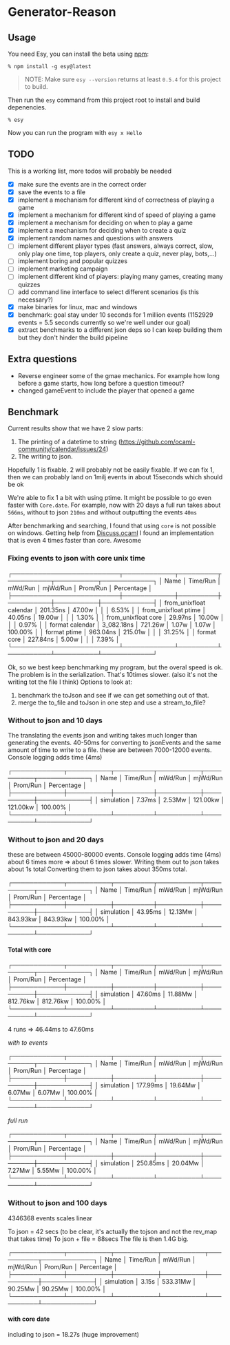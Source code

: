 # Generator-Reason

## Usage

You need Esy, you can install the beta using [npm](https://npmjs.com):

    % npm install -g esy@latest

> NOTE: Make sure `esy --version` returns at least `0.5.4` for this project to build.

Then run the `esy` command from this project root to install and build depenencies.

    % esy

Now you can run the program with `esy x Hello`

## TODO

This is a working list, more todos will probably be needed

* [x] make sure the events are in the correct order
* [x] save the events to a file
* [x] implement a mechanism for different kind of correctness of playing a game
* [x] implement a mechanism for different kind of speed of playing a game
* [x] implement a mechanism for deciding on when to play a game
* [x] implement a mechanism for deciding when to create a quiz
* [x] implement random names and questions with answers
* [ ] implement different player types (fast answers, always correct, slow, only play one time, top players, only create a quiz, never play, bots,...)
* [ ] implement boring and popular quizzes
* [ ] implement marketing campaign
* [ ] implement different kind of players: playing many games, creating many quizzes
* [ ] add command line interface to select different scenarios (is this necessary?)
* [x] make binaries for linux, mac and windows
* [x] benchmark: goal stay under 10 seconds for 1 million events (1152929 events = 5.5 seconds currently so we're well under our goal)
* [x] extract benchmarks to a different json deps so I can keep building them but they don't hinder the build pipeline

## Extra questions

* Reverse engineer some of the gmae mechanics. For example how long before a game starts, how long before a question timeout?
* changed gameEvent to include the player that opened a game

## Benchmark

Current results show that we have 2 slow parts:
1. The printing of a datetime to string (https://github.com/ocaml-community/calendar/issues/24)
2. The writing to json.

Hopefully 1 is fixable. 2 will probably not be easily fixable.
If we can fix 1, then we can probably land on 1milj events in about 15seconds which should be ok

We're able to fix 1 a bit with using ptime. It might be possible to go even faster with `Core.date`.
For example, now with 20 days a full run takes about `566ms`, without to json `210ms` and without outputting the events `40ms`

After benchmarking and searching, I found that using `core` is not possible on windows. Getting help from [Discuss.ocaml](https://discuss.ocaml.org/t/performance-of-printf-sprintf/3936/5) I found an implementation that is even 4 times faster than core. Awesome

### Fixing events to json with core unix time

┌─────────────────────────┬────────────┬─────────┬──────────┬──────────┬────────────┐
│ Name                    │   Time/Run │ mWd/Run │ mjWd/Run │ Prom/Run │ Percentage │
├─────────────────────────┼────────────┼─────────┼──────────┼──────────┼────────────┤
│ from_unixfloat calendar │   201.35ns │  47.00w │          │          │      6.53% │
│ from_unixfloat ptime    │    40.05ns │  19.00w │          │          │      1.30% │
│ from_unixfloat core     │    29.97ns │  10.00w │          │          │      0.97% │
│ format calendar         │ 3_082.18ns │ 721.26w │    1.07w │    1.07w │    100.00% │
│ format ptime            │   963.04ns │ 215.01w │          │          │     31.25% │
│ format core             │   227.84ns │   5.00w │          │          │      7.39% │
└─────────────────────────┴────────────┴─────────┴──────────┴──────────┴────────────┘

Ok, so we best keep benchmarking my program, but the overal speed is ok.
The problem is in the serialization. That's 10times slower.
(also it's not the writing tot the file I think)
Options to look at: 
1. benchmark the toJson and see if we can get something out of that.
2. merge the to_file and toJson in one step and use a stream_to_file?


### Without to json and 10 days

The translating the events json and writing takes much longer than generating the events. 40-50ms for converting to jsonEvents and the same amount of time to write to a file.
these are between 7000-12000 events. Console logging adds time (4ms)

┌────────────┬──────────┬─────────┬──────────┬──────────┬────────────┐
│ Name       │ Time/Run │ mWd/Run │ mjWd/Run │ Prom/Run │ Percentage │
├────────────┼──────────┼─────────┼──────────┼──────────┼────────────┤
│ simulation │   7.37ms │  2.53Mw │ 121.00kw │ 121.00kw │    100.00% │
└────────────┴──────────┴─────────┴──────────┴──────────┴────────────┘

### Without to json and 20 days

these are between 45000-80000 events. Console logging adds time (4ms)
about 6 times more => about 6 times slower.
Writing them out to json takes about 1s total
Converting them to json takes about 350ms total.

┌────────────┬──────────┬─────────┬──────────┬──────────┬────────────┐
│ Name       │ Time/Run │ mWd/Run │ mjWd/Run │ Prom/Run │ Percentage │
├────────────┼──────────┼─────────┼──────────┼──────────┼────────────┤
│ simulation │  43.95ms │ 12.13Mw │ 843.93kw │ 843.93kw │    100.00% │
└────────────┴──────────┴─────────┴──────────┴──────────┴────────────┘

#### Total with core

┌────────────┬──────────┬─────────┬──────────┬──────────┬────────────┐
│ Name       │ Time/Run │ mWd/Run │ mjWd/Run │ Prom/Run │ Percentage │
├────────────┼──────────┼─────────┼──────────┼──────────┼────────────┤
│ simulation │  47.60ms │ 11.88Mw │ 812.76kw │ 812.76kw │    100.00% │
└────────────┴──────────┴─────────┴──────────┴──────────┴────────────┘

4 runs => 46.44ms to 47.60ms

*with to events*

┌────────────┬──────────┬─────────┬──────────┬──────────┬────────────┐
│ Name       │ Time/Run │ mWd/Run │ mjWd/Run │ Prom/Run │ Percentage │
├────────────┼──────────┼─────────┼──────────┼──────────┼────────────┤
│ simulation │ 177.99ms │ 19.64Mw │   6.07Mw │   6.07Mw │    100.00% │
└────────────┴──────────┴─────────┴──────────┴──────────┴────────────┘

*full run*

┌────────────┬──────────┬─────────┬──────────┬──────────┬────────────┐
│ Name       │ Time/Run │ mWd/Run │ mjWd/Run │ Prom/Run │ Percentage │
├────────────┼──────────┼─────────┼──────────┼──────────┼────────────┤
│ simulation │ 250.85ms │ 20.04Mw │   7.27Mw │   5.55Mw │    100.00% │
└────────────┴──────────┴─────────┴──────────┴──────────┴────────────┘

### Without to json and 100 days

4346368 events
scales linear

To json = 42 secs (to be clear, it's actually the tojson and not the rev_map that takes time)
To json + file = 88secs
The file is then 1.4G big.

┌────────────┬──────────┬──────────┬──────────┬──────────┬────────────┐
│ Name       │ Time/Run │  mWd/Run │ mjWd/Run │ Prom/Run │ Percentage │
├────────────┼──────────┼──────────┼──────────┼──────────┼────────────┤
│ simulation │    3.15s │ 533.31Mw │  90.25Mw │  90.25Mw │    100.00% │
└────────────┴──────────┴──────────┴──────────┴──────────┴────────────┘

#### with core date

including to json = 18.27s (huge improvement)
